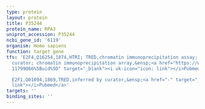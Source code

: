 ```yaml
---
type: protein
layout: protein
title: P35244
protein_name: RPA3
uniprot_accession: P35244
ncbi_gene_id: '6119'
organism: Homo sapiens
function: target gene
tfs: 'E2F4,Q16254,1874,HTRI; TRED,chromatin immunoprecipitation assay; inferred by
  curator; chromatin immunoprecipitation array,&ensp;<a href="https://www.ncbi.nlm.nih.gov/pubmed/?term=17531812;
  11799066%5Buid%5D" target="_blank"><i uk-icon="icon: link"></i>Pubmed</a>

  E2F1,Q01094,1869,TRED,inferred by curator,&ensp;<a href="-" target="_blank"><i uk-icon="icon:
  link"></i>Pubmed</a>'
targets: ''
binding_sites: ''
---
```

